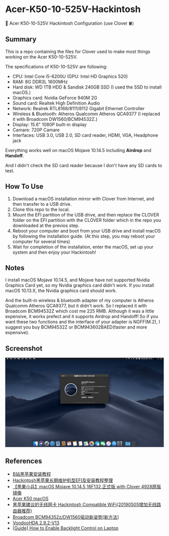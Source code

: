 # Acer-K50-10-525V-Hackintosh
🍎 Acer K50-10-525V Hackintosh Configuration (use Clover 🍀)

## Summary

This is a repo containing the files for Clover used to make most things working on the Acer K50-10-525V.

The specifications of K50-10-525V are following:

* CPU: Intel Core i5-6200U (GPU: Intel HD Graphics 520)
* RAM: 8G DDR3L 1600MHz
* Hard disk: WD 1TB HDD & Sandisk 240GB SSD (I used the SSD to install macOS.)
* Graphics card: Nvidia GeForce 940M 2G
* Sound card: Realtek High Definition Audio
* Network: Realrek RTL8168/8111/8112 Gigabit Ethernet Controller
* Wireless & Bluetooth: Atheros Qualcomm Atheros QCA9377 (I replaced it with Broadcom DW1560/BCM94532Z.)
* Display: 15.6" 1080P built-in display
* Camare: 720P Camare
* Interfaces: USB 3.0, USB 2.0, SD card reader, HDMI, VGA, Headphone jack

Everything works well on macOS Mojave 10.14.5 including **Airdrop** and **Handoff**.

And I didn't check the SD card reader because I don't have any SD cards to test.

## How To Use

1. Download a macOS installation mirror with Clover from Internet, and then transfer to a USB drive.
2. Clone this repo to the local.
3. Mount the EFI partition of the USB drive, and then replace the CLOVER folder on the EFI partition with the CLOVER folder which in the repo you downloaded at the previos step.
4. Reboot your computer and boot from your USB drive and install macOS by following the installation guide. (At this step, you may reboot your computer for several times)
5. Wait for completion of the installation, enter the macOS, set up your system and then enjoy your Hackintosh!

## Notes

I install macOS Mojave 10.14.5, and Mojave have not supported Nvidia Graphics Card yet, so my Nvidia graphics card didn't work. If you install macOS 10.13.X, the Nvidia graphics card should work.

And the built-in wireless & bluetooth adapter of my computer is Atheros Qualcomm Atheros QCA9377, but it didn't work. So I replaced it with Broadcom BCM94532Z which cost me 225 RMB. Although it was a little expensive, it works prefect and it supports Airdrop and Handoff! So if you want these two functions and the interface of your adapter is NGFF(M.2), I suggest you buy BCM94532Z or BCM943602BAED(faster and more expensive).

## Screenshot

![Screenshot](screenshot.png)

## References

* [B站黑苹果安装教程](https://www.sqlsec.com/2018/08/clover.html)
* [Hackintosh黑苹果长期维护机型EFI及安装教程整理](https://github.com/daliansky/Hackintosh)
* [【黑果小兵】macOS Mojave 10.14.5 18F132 正式版 with Clover 4928原版镜像](https://blog.daliansky.net/macOS-Mojave-10.14.5-18F132-official-version-with-Clover-4928-original-image.html)
* [Acer K50 macOS](https://github.com/khs1994/acer-k50-macos)
* [黑苹果建议的无线网卡 Hackintosh Compatible WiFi(20190505增加无线路由器推荐)](https://www.itpwd.com/330.html)
* [Broadcom BCM94352z/DW1560驱动新姿势[新方法]](https://blog.daliansky.net/Broadcom-BCM94352z-DW1560-drive-new-posture.html)
* [VoodooHDA 2.9.2-V13](https://github.com/chris1111/VoodooHDA-2.9.2-Clover-V13)
* [[Guide] How to Enable Backlight Control on Laptop](https://www.elitemacx86.com/threads/guide-how-to-enable-backlight-control-on-laptop.182/)
